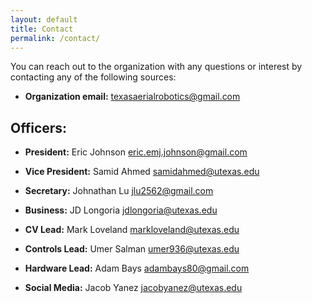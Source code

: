 ```yaml
---
layout: default
title: Contact
permalink: /contact/
---
```


You can reach out to the organization with any questions or interest by contacting any of the following sources:

- **Organization email:** [texasaerialrobotics@gmail.com](mailto:texasaerialrobotics@gmail.com)

## Officers:

- **President:** Eric Johnson [eric.emj.johnson@gmail.com](mailto:eric.emj.johnson@gmail.com)

- **Vice President:** Samid Ahmed [samidahmed@utexas.edu](mailto:samidahmed@utexas.edu)

- **Secretary:** Johnathan Lu [jlu2562@gmail.com](mailto:jlu2562@gmail.com)

- **Business:** JD Longoria [jdlongoria@utexas.edu](mailto:jdlongoria@utexas.edu)

- **CV Lead:** Mark Loveland [markloveland@utexas.edu](mailto:markloveland@utexas.edu)

- **Controls Lead:** Umer Salman [umer936@utexas.edu](mailto:umer936@utexas.edu)

- **Hardware Lead:** Adam Bays [adambays80@gmail.com](mailto:adambays80@gmail.com)

- **Social Media:** Jacob Yanez [jacobyanez@utexas.edu](mailto:jacobyanez@utexas.edu)
